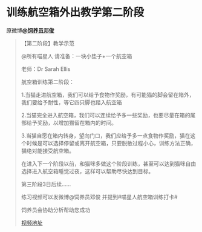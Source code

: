 # 训练航空箱外出教学第二阶段
原微博[**@饲养员邓俊**](https://m.weibo.cn/detail/4382093121597782)

> 【第二阶段】教学示范
> 
> @所有喵星人 请准备：一块小垫子+一个航空箱
> 
> 老师：Dr Sarah Ellis
> 
> 航空箱训练第二阶段：
> 
> 1.当猫走进航空箱，我们可以给予食物作奖励，有可能猫的脚会留在箱外，我们要给予耐性，等它四只脚也踏入航空箱
> 
> 2.当猫完全进入航空箱，我们可以连续给予多一些奖励，也要尽量在箱的尾部给予奖励，以增加猫留在箱内的时间。
> 
> 3.当猫自愿在箱内转身，望向门口，我们应给予多一点食物作奖励，猫在这个时候是可以选择停留或离开航空箱，只要脱敏过程小心，训练方法正确，猫绝对能接受航空箱。
> 
> 在进入下一个阶段以前，和猫咪多做这个阶段训练，甚至可以达到猫咪自由选择进入航空箱睡觉过夜，这样可以帮助尽快达到目标。
> 
> 第三阶段3日后续……
> 
> 练习视频可以发微博@饲养员邓俊 并提到#喵星人航空箱训练打卡#
> 
> 饲养员会协助分析帮助您成功
> 
> [视频地址](http://t.cn/AiCjmuZE)
